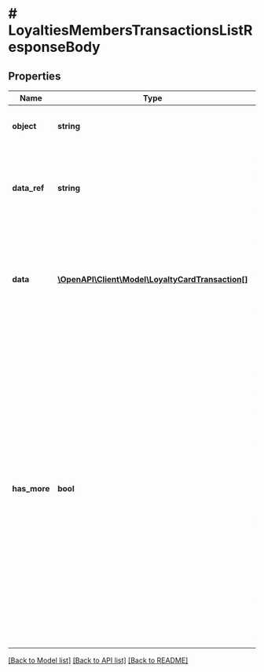 # # LoyaltiesMembersTransactionsListResponseBody

## Properties

Name | Type | Description | Notes
------------ | ------------- | ------------- | -------------
**object** | **string** | The type of object represented by JSON. | [default to 'list']
**data_ref** | **string** | Identifies the name of the attribute that contains the array of transaction objects. | [default to 'data']
**data** | [**\OpenAPI\Client\Model\LoyaltyCardTransaction[]**](LoyaltyCardTransaction.md) | A dictionary that contains an array of transactions. Each entry in the array is a separate transaction object. |
**has_more** | **bool** | As query results are always limited (by the limit parameter), the has_more flag indicates whether there are more records for given filter parameters. This let&#39;s you know if you are able to run another request (with a different page or a different start date filter) to get more records returned in the results. |

[[Back to Model list]](../../README.md#models) [[Back to API list]](../../README.md#endpoints) [[Back to README]](../../README.md)
